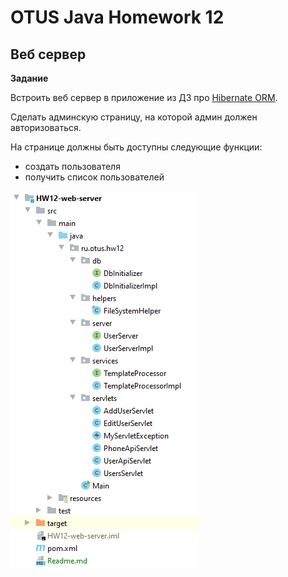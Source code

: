 # OTUS Java Homework 12
## Веб сервер

**Задание**

Встроить веб сервер в приложение из ДЗ про [Hibernate ORM](https://github.com/eugenesev/otus-2019-03/tree/master/HW10-hibernate).

Сделать админскую страницу, на которой админ должен авторизоваться.

На странице должны быть доступны следующие функции:
- создать пользователя
- получить список пользователей

[![Структура проекта в IDEA](https://github.com/eugenesev/otus-2019-03/blob/master/img/HW-12.png)](https://github.com/eugenesev/otus-2019-03/tree/master/HW12-web-server)
